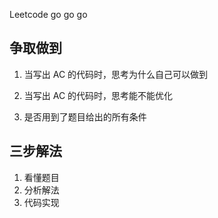 Leetcode go go go

## 争取做到

1. 当写出 AC 的代码时，思考为什么自己可以做到

2. 当写出 AC 的代码时，思考能不能优化

3. 是否用到了题目给出的所有条件

## 三步解法

1. 看懂题目
2. 分析解法
3. 代码实现
